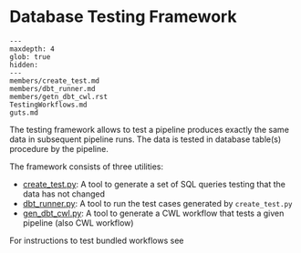 # Database Testing Framework

```{toctree}
---
maxdepth: 4
glob: true
hidden: 
---
members/create_test.md
members/dbt_runner.md
members/getn_dbt_cwl.rst
TestingWorkflows.md
guts.md
```

The testing framework allows to test a pipeline produces
exactly the same data in subsequent pipeline runs. The data is
tested in database table(s) procedure by the pipeline.


The framework consists of three utilities:

* [create_test.py](members/create_test.rst): A tool to generate a set of SQL queries
    testing that the data has not changed
* [dbt_runner.py](members/dbt_runner.rst): A tool to run the test cases generated
    by `create_test.py`
* [gen_dbt_cwl.py](members/gen_dbt_cwl): A tool to generate a CWL workflow
    that tests a given pipeline (also CWL workflow)
                                                             
For instructions to test bundled workflows 
see [](TestingWorkflows.md)
